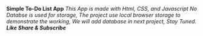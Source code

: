 **Simple To-Do List App**
*This App is made with Html, CSS, and Javascript*
*No Databse is used for storage, The project use local browser storage to demonstrate the working, We will add database in next project, Stay Tuned.*
***Like Share & Subscribe***
